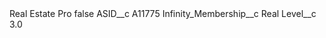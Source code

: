 <?xml version="1.0" encoding="UTF-8"?>
<CustomMetadata xmlns="http://soap.sforce.com/2006/04/metadata" xmlns:xsi="http://www.w3.org/2001/XMLSchema-instance" xmlns:xsd="http://www.w3.org/2001/XMLSchema">
    <label>Real Estate Pro</label>
    <protected>false</protected>
    <values>
        <field>ASID__c</field>
        <value xsi:type="xsd:string">A11775</value>
    </values>
    <values>
        <field>Infinity_Membership__c</field>
        <value xsi:type="xsd:string">Real</value>
    </values>
    <values>
        <field>Level__c</field>
        <value xsi:type="xsd:double">3.0</value>
    </values>
</CustomMetadata>
